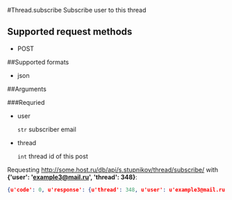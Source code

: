 #Thread.subscribe
Subscribe user to this thread

## Supported request methods 
* POST

##Supported formats
* json

##Arguments


###Requried
* user

   ```str``` subscriber email
* thread

   ```int``` thread id of this post


Requesting http://some.host.ru/db/api/s.stupnikov/thread/subscribe/ with **{'user': 'example3@mail.ru', 'thread': 348}**:
```json
{u'code': 0, u'response': {u'thread': 348, u'user': u'example3@mail.ru'}}
```
